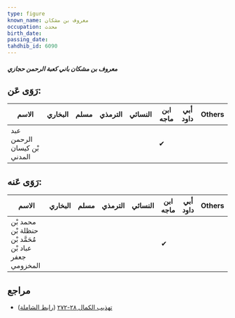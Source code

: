 ```yaml
---
type: figure
known_name: معروف بن مشكان
occupation: محدث
birth_date:
passing_date:
tahdhib_id: 6090
---
```

##### معروف بن مشكان باني كعبة الرحمن حجازي

## رَوَى عَن:
| الاسم                       | البخاري | مسلم | الترمذي | النسائي | ابن ماجه | أبي داود | Others |
| --------------------------- | ------- | ---- | ------- | ------- | -------- | -------- | ------ |
| عبد الرحمن بْن كيسان المدني |         |      |         |         | ✔        |          |        |
## رَوَى عَنه:
| الاسم                                                  | البخاري | مسلم | الترمذي | النسائي | ابن ماجه | أبي داود | Others |
| ------------------------------------------------------ | ------- | ---- | ------- | ------- | -------- | -------- | ------ |
| محمد بْن حنظلة بْن مُحَمَّد بْن عباد بْن جعفر المخزومي |         |      |         |         | ✔        |          |        |
## مراجع
- [تهذيب الكمال ٢٨-٢٧٢](obsidian://open?vault=Tahdhib-al-Kamal&file=Figures/٦٠٩٠-معروف%20بن%20مشكان%20باني%20كعبة%20الرحمن%20حجازي) ([رابط الشاملة](https://shamela.ws/book/3722/15247))